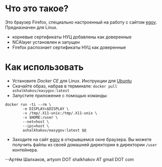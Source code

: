# Что это такое?

Это браузер Firefox, специально настроенный на работу с сайтом
[egov](http://egov.kz). Предназначен для Linux.

* корневые сертификаты НУЦ добавлены как доверенные
* NCAlayer установлен и запущен
* Firefox распознает сертификаты НУЦ как доверенные

# Как использовать

* Установите *Docker CE* для Linux. Инструкции для [Ubuntu](https://docs.docker.com/install/linux/docker-ce/ubuntu/#install-docker-ce)
* Скачайте образ, набрав в терминале: `docker pull ashalkhakov/easygov:latest`
* Запустите приложение с помощью команды:

``` shell
docker run -ti --rm \
        -e DISPLAY=$DISPLAY \
        -v /tmp/.X11-unix:/tmp/.X11-unix \
        -v $HOME:/user \
        --net=host \
        --ipc=host \
        ashalkhakov/easygov:latest $@
```

* Заходите на сайт [egov](http://egov.kz) в открывшемся окне
  браузера. Вы можете получить файлы из своей домашней директории в
  директории `/user` контейнера.


--Артём Шалхаков, artyom DOT shalkhakov AT gmail DOT com
